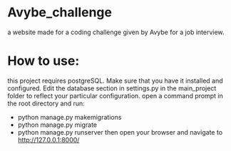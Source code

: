 # Avybe_challenge
a website made for a coding challenge given by Avybe for a job interview.
# How to use:
this project requires postgreSQL. Make sure that you have it installed and configured.
Edit the database section in settings.py in the main_project folder to reflect your particular configuration.
open a command prompt in the root directory and run:
- python manage.py makemigrations
- python manage.py migrate
- python manage.py runserver
then open your browser and navigate to http://127.0.0.1:8000/
